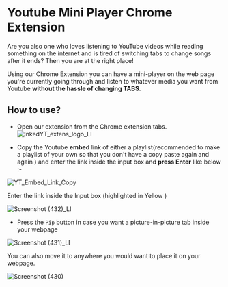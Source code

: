 # Youtube Mini Player Chrome Extension


Are you also one who loves listening to YouTube videos while reading something on the internet and is tired of switching tabs to change songs after it ends?
Then you are at the right place!

Using our Chrome Extension you can have a mini-player on the web page you're currently going through and listen to whatever media you want from Youtube **without the hassle of changing TABS**.



## How to use?

- Open our extension from the Chrome extension tabs.
![InkedYT_extens_logo_LI](https://github.com/amitShindeGit/YT_Mini_Player_Chrome_Extension/assets/68842692/241a042e-fcab-4cdd-ad45-ba64a0da7636)



- Copy the Youtube **embed** link of either a playlist(recommended to make a playlist of your own so that you don't have a copy paste again and again ) and enter the link inside the input box and **press Enter** like below :-


![YT_Embed_Link_Copy](https://github.com/amitShindeGit/YT_Mini_Player_Chrome_Extension/assets/68842692/f713635f-21d8-464e-8ed1-591f6eaf7824)


Enter the link inside the Input box (highlighted in Yellow )

![Screenshot (432)_LI](https://github.com/amitShindeGit/YT_Mini_Player_Chrome_Extension/assets/68842692/8e947fe4-bff4-4eed-9c11-bc074628b885)





- Press the `Pip` button in case you want a picture-in-picture tab inside your webpage


![Screenshot (431)_LI](https://github.com/amitShindeGit/YT_Mini_Player_Chrome_Extension/assets/68842692/d926b624-95d7-433c-b70c-d890a39153f7)


You can also move it to anywhere you would want to place it on your webpage.

![Screenshot (430)](https://github.com/amitShindeGit/YT_Mini_Player_Chrome_Extension/assets/68842692/10388ba8-610b-4c8f-9644-0c6a734f7178)




